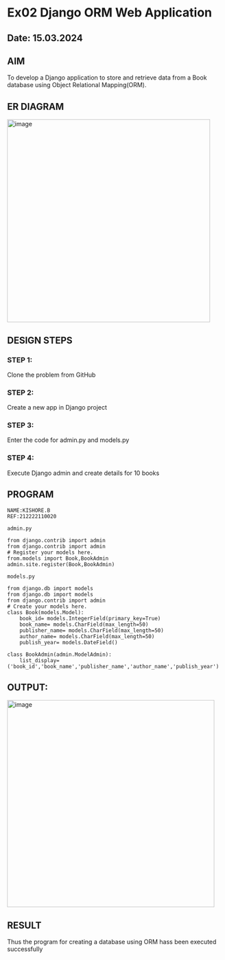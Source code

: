 # Ex02 Django ORM Web Application
## Date: 15.03.2024

## AIM
To develop a Django application to store and retrieve data from a Book database using Object Relational Mapping(ORM).
## ER DIAGRAM
<img width="473" alt="image" src="https://github.com/KSIHORE/ORM/assets/151484879/330ea9a6-bfe5-44e2-82d6-5c2eb35c8fbc">

## DESIGN STEPS

### STEP 1:
Clone the problem from GitHub

### STEP 2:
Create a new app in Django project

### STEP 3:
Enter the code for admin.py and models.py

### STEP 4:
Execute Django admin and create details for 10 books

## PROGRAM
```
NAME:KISHORE.B
REF:212222110020
```
```
admin.py

from django.contrib import admin
from django.contrib import admin
# Register your models here.
from.models import Book,BookAdmin
admin.site.register(Book,BookAdmin) 

models.py 

from django.db import models
from django.db import models
from django.contrib import admin
# Create your models here.
class Book(models.Model):
    book_id= models.IntegerField(primary_key=True)
    book_name= models.CharField(max_length=50)
    publisher_name= models.CharField(max_length=50)
    author_name= models.CharField(max_length=50)
    publish_year= models.DateField()

class BookAdmin(admin.ModelAdmin):
    list_display= ('book_id','book_name','publisher_name','author_name','publish_year')
```
## OUTPUT:
<img width="483" alt="image" src="https://github.com/KSIHORE/ORM/assets/151484879/48d7d7da-8a11-4468-8f1f-3425f979bfed">

## RESULT
Thus the program for creating a database using ORM hass been executed successfully
